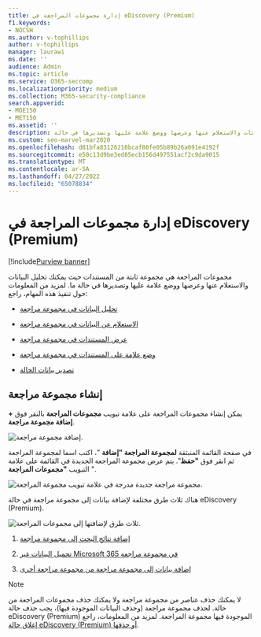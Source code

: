 ```yaml
---
title: إدارة مجموعات المراجعة في eDiscovery (Premium)
f1.keywords:
- NOCSH
ms.author: v-tophillips
author: v-tophillips
manager: laurawi
ms.date: ''
audience: Admin
ms.topic: article
ms.service: O365-seccomp
ms.localizationpriority: medium
ms.collection: M365-security-compliance
search.appverid:
- MOE150
- MET150
ms.assetid: ''
description: تعرف على كيفية إدارة مجموعات المراجعة حتى تتمكن من تحليل البيانات والاستعلام عنها وعرضها ووضع علامة عليها وتصديرها في حالة eDiscovery (Premium).
ms.custom: seo-marvel-mar2020
ms.openlocfilehash: d81bfa83126210bcaf80fe05b89b26a091e4192f
ms.sourcegitcommit: e50c13d9be3ed05ecb156d497551acf2c9da9015
ms.translationtype: MT
ms.contentlocale: ar-SA
ms.lasthandoff: 04/27/2022
ms.locfileid: "65078834"
---
```

# <a name="manage-review-sets-in-ediscovery-premium"></a>إدارة مجموعات المراجعة في eDiscovery (Premium)

[!include[Purview banner](../includes/purview-rebrand-banner.md)]

مجموعات المراجعة هي مجموعة ثابتة من المستندات حيث يمكنك تحليل البيانات والاستعلام عنها وعرضها ووضع علامة عليها وتصديرها في حالة ما. لمزيد من المعلومات حول تنفيذ هذه المهام، راجع:

- [تحليل البيانات في مجموعة مراجعة](analyzing-data-in-review-set.md)

- [الاستعلام عن البيانات في مجموعة مراجعة](review-set-search.md)

- [عرض المستندات في مجموعة مراجعة](view-documents-in-review-set.md)

- [وضع علامة على المستندات في مجموعة مراجعة](tagging-documents.md)

- [تصدير بيانات الحالة](exporting-data-ediscover20.md)

## <a name="create-a-review-set"></a>إنشاء مجموعة مراجعة

يمكن إنشاء مجموعات المراجعة على علامة تبويب **مجموعات المراجعة** بالنقر فوق **+ إضافة مجموعة مراجعة**.

![إضافة مجموعة مراجعة.](../media/f45c51d9-585d-47d1-b7fb-0288715e0b6a.png)

في صفحة القائمة المنبثقة **لمجموعة المراجعة "إضافة** "، اكتب اسما لمجموعة المراجعة ثم انقر فوق **"حفظ**". يتم عرض مجموعة المراجعة الجديدة في القائمة على علامة التبويب **"مجموعات المراجعة** ".

![مجموعة مراجعة جديدة مدرجة في علامة تبويب مجموعة المراجعة.](../media/AeDnewreviewset.png)

هناك ثلاث طرق مختلفة لإضافة بيانات إلى مجموعة مراجعة في حالة eDiscovery (Premium).

![ثلاث طرق لإضافتها إلى مجموعات المراجعة.](../media/1f1f4efd-c03b-4255-bc3d-df358e56549c.png)

1. [إضافة نتائج البحث إلى مجموعة مراجعة](add-data-to-review-set.md)

2. [تحميل البيانات غير Microsoft 365 في مجموعة مراجعة](load-non-Office-365-data-into-a-review-set.md)

3. [إضافة بيانات إلى مجموعة مراجعة من مجموعة مراجعة أخرى](add-data-to-review-set-from-another-review-set.md)

> [!NOTE]
> لا يمكنك حذف عناصر من مجموعة مراجعة ولا يمكنك حذف مجموعات المراجعة من حالة. لحذف مجموعة مراجعة (وحذف البيانات الموجودة فيها)، يجب حذف حالة eDiscovery (Premium) الموجودة فيها مجموعة المراجعة. لمزيد من المعلومات، راجع [إغلاق حالة eDiscovery (Premium) أو حذفها](close-or-delete-case.md).
